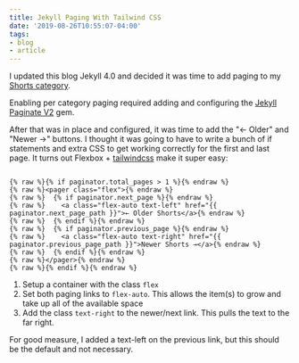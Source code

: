 ```yaml
---
title: Jekyll Paging With Tailwind CSS
date: '2019-08-26T10:55:07-04:00'
tags:
- blog
- article
---
```


I updated this blog Jekyll 4.0 and decided it was time to add paging to my [Shorts category](https://scottw.com/what-your-shorts-why-you-should-use-them-too).

Enabling per category paging required adding and configuring the [Jekyll Paginate V2](https://github.com/sverrirs/jekyll-paginate-v2) gem.

After that was in place and configured, it was time to add the "← Older" and "Newer →" buttons. I thought it was going to have to write a bunch of if statements and extra CSS to get working correctly for the first and last page. It turns out Flexbox + [tailwindcss](https://tailwindcss.com/) make it super easy:

```liquid

{% raw %}{% if paginator.total_pages > 1 %}{% endraw %}
{% raw %}<pager class="flex">{% endraw %}
{% raw %}  {% if paginator.next_page %}{% endraw %}
{% raw %}    <a class="flex-auto text-left" href="{{ paginator.next_page_path }}">← Older Shorts</a>{% endraw %}
{% raw %}  {% endif %}{% endraw %}
{% raw %}  {% if paginator.previous_page %}{% endraw %}
{% raw %}    <a class="flex-auto text-right" href="{{ paginator.previous_page_path }}">Newer Shorts →</a>{% endraw %}
{% raw %}  {% endif %}{% endraw %}
{% raw %}</pager>{% endraw %}
{% raw %}{% endif %}{% endraw %}
```

1. Setup a container with the class `flex`
2. Set both paging links to `flex-auto`. This allows the item(s) to grow and take up all of the available space
3. Add the class `text-right` to the newer/next link. This pulls the text to the far right.

For good measure, I added a text-left on the previous link, but this should be the default and not necessary.
